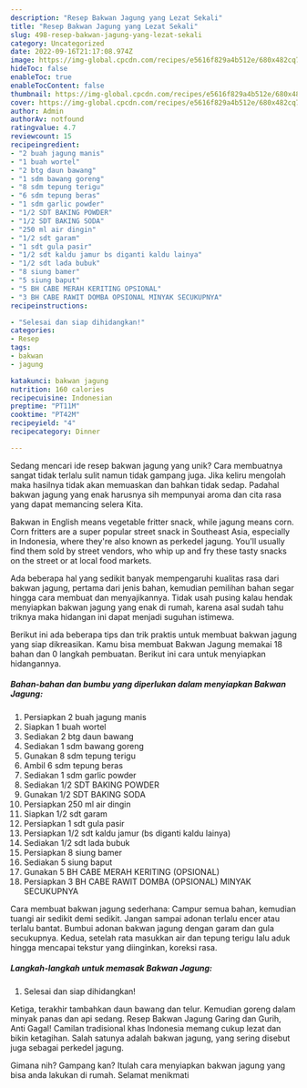 ```yaml
---
description: "Resep Bakwan Jagung yang Lezat Sekali"
title: "Resep Bakwan Jagung yang Lezat Sekali"
slug: 498-resep-bakwan-jagung-yang-lezat-sekali
category: Uncategorized
date: 2022-09-16T21:17:08.974Z
image: https://img-global.cpcdn.com/recipes/e5616f829a4b512e/680x482cq70/bakwan-jagung-foto-resep-utama.jpg
hideToc: false
enableToc: true
enableTocContent: false
thumbnail: https://img-global.cpcdn.com/recipes/e5616f829a4b512e/680x482cq70/bakwan-jagung-foto-resep-utama.jpg
cover: https://img-global.cpcdn.com/recipes/e5616f829a4b512e/680x482cq70/bakwan-jagung-foto-resep-utama.jpg
author: Admin
authorAv: notfound
ratingvalue: 4.7
reviewcount: 15
recipeingredient:
- "2 buah jagung manis"
- "1 buah wortel"
- "2 btg daun bawang"
- "1 sdm bawang goreng"
- "8 sdm tepung terigu"
- "6 sdm tepung beras"
- "1 sdm garlic powder"
- "1/2 SDT BAKING POWDER"
- "1/2 SDT BAKING SODA"
- "250 ml air dingin"
- "1/2 sdt garam"
- "1 sdt gula pasir"
- "1/2 sdt kaldu jamur bs diganti kaldu lainya"
- "1/2 sdt lada bubuk"
- "8 siung bamer"
- "5 siung baput"
- "5 BH CABE MERAH KERITING OPSIONAL"
- "3 BH CABE RAWIT DOMBA OPSIONAL MINYAK SECUKUPNYA"
recipeinstructions:

- "Selesai dan siap dihidangkan!"
categories:
- Resep
tags:
- bakwan
- jagung

katakunci: bakwan jagung 
nutrition: 160 calories
recipecuisine: Indonesian
preptime: "PT11M"
cooktime: "PT42M"
recipeyield: "4"
recipecategory: Dinner

---
```





Sedang mencari ide resep bakwan jagung yang unik? Cara membuatnya sangat tidak terlalu sulit namun tidak gampang juga. Jika keliru mengolah maka hasilnya tidak akan memuaskan dan bahkan tidak sedap. Padahal bakwan jagung yang enak harusnya sih mempunyai aroma dan cita rasa yang dapat memancing selera Kita.





Bakwan in English means vegetable fritter snack, while jagung means corn. Corn fritters are a super popular street snack in Southeast Asia, especially in Indonesia, where they&#39;re also known as perkedel jagung. You&#39;ll usually find them sold by street vendors, who whip up and fry these tasty snacks on the street or at local food markets.

Ada beberapa hal yang sedikit banyak mempengaruhi kualitas rasa dari bakwan jagung, pertama dari jenis bahan, kemudian pemilihan bahan segar hingga cara membuat dan menyajikannya. Tidak usah pusing kalau hendak menyiapkan bakwan jagung yang enak di rumah, karena asal sudah tahu triknya maka hidangan ini dapat menjadi suguhan istimewa.






Berikut ini ada beberapa tips dan trik praktis untuk membuat bakwan jagung yang siap dikreasikan. Kamu bisa membuat Bakwan Jagung memakai 18 bahan dan 0 langkah pembuatan. Berikut ini cara untuk menyiapkan hidangannya.

<!--inarticleads1-->

##### Bahan-bahan dan bumbu yang diperlukan dalam menyiapkan Bakwan Jagung:

1. Persiapkan 2 buah jagung manis
1. Siapkan 1 buah wortel
1. Sediakan 2 btg daun bawang
1. Sediakan 1 sdm bawang goreng
1. Gunakan 8 sdm tepung terigu
1. Ambil 6 sdm tepung beras
1. Sediakan 1 sdm garlic powder
1. Sediakan 1/2 SDT BAKING POWDER
1. Gunakan 1/2 SDT BAKING SODA
1. Persiapkan 250 ml air dingin
1. Siapkan 1/2 sdt garam
1. Persiapkan 1 sdt gula pasir
1. Persiapkan 1/2 sdt kaldu jamur (bs diganti kaldu lainya)
1. Sediakan 1/2 sdt lada bubuk
1. Persiapkan 8 siung bamer
1. Sediakan 5 siung baput
1. Gunakan 5 BH CABE MERAH KERITING (OPSIONAL)
1. Persiapkan 3 BH CABE RAWIT DOMBA (OPSIONAL) MINYAK SECUKUPNYA


Cara membuat bakwan jagung sederhana: Campur semua bahan, kemudian tuangi air sedikit demi sedikit. Jangan sampai adonan terlalu encer atau terlalu bantat. Bumbui adonan bakwan jagung dengan garam dan gula secukupnya. Kedua, setelah rata masukkan air dan tepung terigu lalu aduk hingga mencapai tekstur yang diinginkan, koreksi rasa. 

<!--inarticleads2-->

##### Langkah-langkah untuk memasak Bakwan Jagung:


1. Selesai dan siap dihidangkan!

Ketiga, terakhir tambahkan daun bawang dan telur. Kemudian goreng dalam minyak panas dan api sedang. Resep Bakwan Jagung Garing dan Gurih, Anti Gagal! Camilan tradisional khas Indonesia memang cukup lezat dan bikin ketagihan. Salah satunya adalah bakwan jagung, yang sering disebut juga sebagai perkedel jagung. 

Gimana nih? Gampang kan? Itulah cara menyiapkan bakwan jagung yang bisa anda lakukan di rumah. Selamat menikmati
